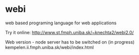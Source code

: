 # webi
web based programing language for web applications

Try it online:
http://www.st.fmph.uniba.sk/~knechta2/webi2.0/

Web version - node server has to be switched on (in progress)
kempelen.ii.fmph.uniba.sk/webi/index.html
